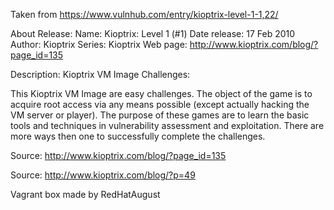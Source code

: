 Taken from https://www.vulnhub.com/entry/kioptrix-level-1-1,22/ 

About Release:
    Name: Kioptrix: Level 1 (#1)
    Date release: 17 Feb 2010
    Author: Kioptrix
    Series: Kioptrix
    Web page: http://www.kioptrix.com/blog/?page_id=135

Description:
Kioptrix VM Image Challenges:

This Kioptrix VM Image are easy challenges. The object of the game is to acquire root access via any means possible (except actually hacking the VM server or player). The purpose of these games are to learn the basic tools and techniques in vulnerability assessment and exploitation. There are more ways then one to successfully complete the challenges.

Source: http://www.kioptrix.com/blog/?page_id=135

Source: http://www.kioptrix.com/blog/?p=49

Vagrant box made by RedHatAugust
